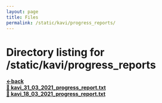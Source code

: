 ```yaml
---
layout: page
title: Files
permalink: /static/kavi/progress_reports/
---
```


# Directory listing for /static/kavi/progress_reports
[**<-back**](/static/kavi)  
[**:page_facing_up: kavi_31_03_2021_progress_report.txt**](kavi_31_03_2021_progress_report.txt)  
[**:page_facing_up: kavi_18_03_2021_progress_report.txt**](kavi_18_03_2021_progress_report.txt)  
